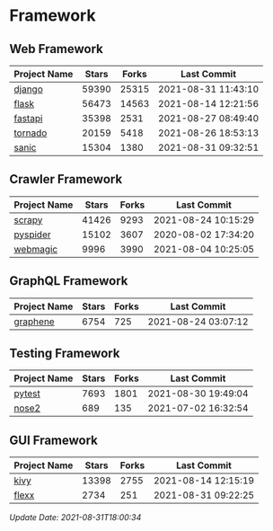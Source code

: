 # Framework

## Web Framework
| Project Name | Stars | Forks | Last Commit |
| ------------ | ----- | ----- | ----------- |
| [django](https://github.com/django/django) | 59390 | 25315 | 2021-08-31 11:43:10 |
| [flask](https://github.com/pallets/flask) | 56473 | 14563 | 2021-08-14 12:21:56 |
| [fastapi](https://github.com/tiangolo/fastapi) | 35398 | 2531 | 2021-08-27 08:49:40 |
| [tornado](https://github.com/tornadoweb/tornado) | 20159 | 5418 | 2021-08-26 18:53:13 |
| [sanic](https://github.com/sanic-org/sanic) | 15304 | 1380 | 2021-08-31 09:32:51 |

## Crawler Framework
| Project Name | Stars | Forks | Last Commit |
| ------------ | ----- | ----- | ----------- |
| [scrapy](https://github.com/scrapy/scrapy) | 41426 | 9293 | 2021-08-24 10:15:29 |
| [pyspider](https://github.com/binux/pyspider) | 15102 | 3607 | 2020-08-02 17:34:20 |
| [webmagic](https://github.com/code4craft/webmagic) | 9996 | 3990 | 2021-08-04 10:25:05 |

## GraphQL Framework
| Project Name | Stars | Forks | Last Commit |
| ------------ | ----- | ----- | ----------- |
| [graphene](https://github.com/graphql-python/graphene) | 6754 | 725 | 2021-08-24 03:07:12 |

## Testing Framework
| Project Name | Stars | Forks | Last Commit |
| ------------ | ----- | ----- | ----------- |
| [pytest](https://github.com/pytest-dev/pytest) | 7693 | 1801 | 2021-08-30 19:49:04 |
| [nose2](https://github.com/nose-devs/nose2) | 689 | 135 | 2021-07-02 16:32:54 |

## GUI Framework
| Project Name | Stars | Forks | Last Commit |
| ------------ | ----- | ----- | ----------- |
| [kivy](https://github.com/kivy/kivy) | 13398 | 2755 | 2021-08-14 12:15:19 |
| [flexx](https://github.com/flexxui/flexx) | 2734 | 251 | 2021-08-31 09:22:25 |

*Update Date: 2021-08-31T18:00:34*